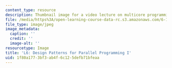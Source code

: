 ```yaml
---
content_type: resource
description: Thumbnail image for a video lecture on multicore programming.
file: /media/https%3A/open-learning-course-data-rc.s3.amazonaws.com/6-189-multicore-programming-primer-january-iap-2007/1f80a1773bf3ab4f6c125defb71bfeaa_l6.jpg
file_type: image/jpeg
image_metadata:
  caption: ''
  credit: ''
  image-alt: ''
resourcetype: Image
title: 'L6: Design Patterns for Parallel Programming I'
uid: 1f80a177-3bf3-ab4f-6c12-5defb71bfeaa
---
```


